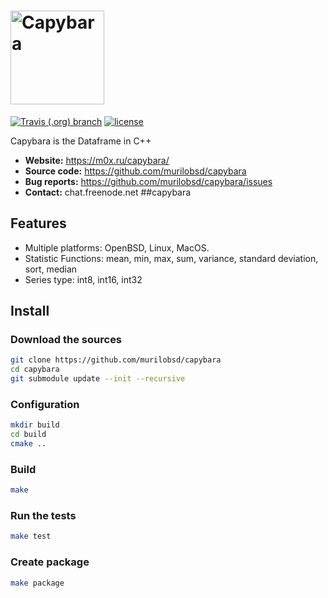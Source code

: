 # <img alt="Capybara" src="https://m0x.ru/capybara/capybara.png" height="150">

[![Travis (.org) branch](https://img.shields.io/travis/murilobsd/capybara/master?style=for-the-badge)](https://travis-ci.org/murilobsd/capybara)
[![license](https://img.shields.io/badge/License-BSD-blue.svg?style=for-the-badge)](LICENSE)

Capybara is the Dataframe in C++

- **Website:** https://m0x.ru/capybara/
- **Source code:** https://github.com/murilobsd/capybara
- **Bug reports:** https://github.com/murilobsd/capybara/issues
- **Contact:** chat.freenode.net ##capybara

## Features

- Multiple platforms: OpenBSD, Linux, MacOS.
- Statistic Functions: mean, min, max, sum, variance, standard deviation, sort, median
- Series type: int8, int16, int32

## Install

### Download the sources

```sh
git clone https://github.com/murilobsd/capybara
cd capybara
git submodule update --init --recursive
```

### Configuration

```sh
mkdir build
cd build
cmake ..
```

### Build

```sh
make
```

### Run the tests

```sh
make test
```

### Create package

```sh
make package
```

